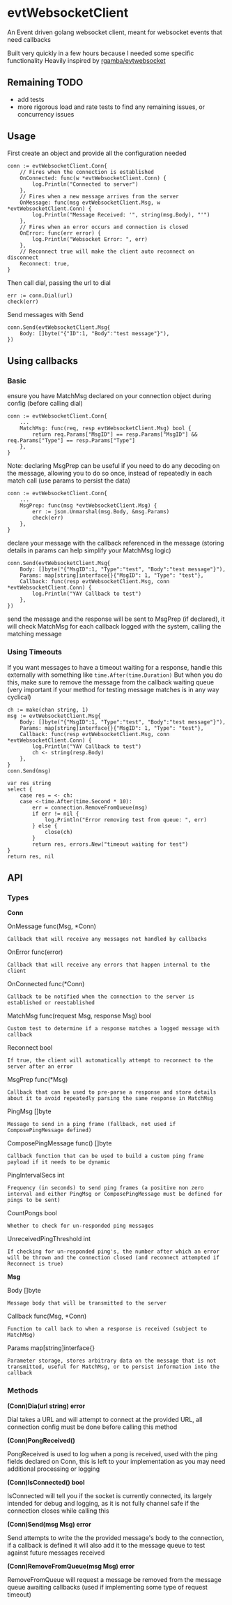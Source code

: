 # evtWebsocketClient
An Event driven golang websocket client, meant for websocket events that need callbacks

Built very quickly in a few hours because I needed some specific functionality
Heavily inspired by [rgamba/evtwebsocket](https://github.com/rgamba/evtwebsocket)

## Remaining TODO
 - add tests
 - more rigorous load and rate tests to find any remaining issues, or concurrency issues

## Usage

First create an object and provide all the configuration needed
```
conn := evtWebsocketClient.Conn{
	// Fires when the connection is established
	OnConnected: func(w *evtWebsocketClient.Conn) {
		log.Println("Connected to server")
	},
	// Fires when a new message arrives from the server
	OnMessage: func(msg evtWebsocketClient.Msg, w *evtWebsocketClient.Conn) {
		log.Println("Message Received: '", string(msg.Body), "'")
	},
	// Fires when an error occurs and connection is closed
	OnError: func(err error) {
		log.Println("Websocket Error: ", err)
	},
	// Reconnect true will make the client auto reconnect on disconnect
	Reconnect: true,
}
```

Then call dial, passing the url to dial
```
err := conn.Dial(url)
check(err)
```

Send messages with Send
```
conn.Send(evtWebsocketClient.Msg{
	Body: []byte("{"ID":1, "Body":"test message"}"),
})
```

## Using callbacks
### Basic
ensure you have MatchMsg declared on your connection object during config (before calling dial)
```
conn := evtWebsocketClient.Conn{
	...
	MatchMsg: func(req, resp evtWebsocketClient.Msg) bool {
		return req.Params["MsgID"] == resp.Params["MsgID"] && req.Params["Type"] == resp.Params["Type"]
	},
}
```

Note: declaring MsgPrep can be useful if you need to do any decoding on the message, allowing you to do so once, instead of repeatedly in each match call (use params to persist the data)
```
conn := evtWebsocketClient.Conn{
	...
	MsgPrep: func(msg *evtWebsocketClient.Msg) {
		err := json.Unmarshal(msg.Body, &msg.Params)
		check(err)
	},
}
```

declare your message with the callback referenced in the message (storing details in params can help simplify your MatchMsg logic)
```
conn.Send(evtWebsocketClient.Msg{
	Body: []byte("{"MsgID":1, "Type":"test", "Body":"test message"}"),
	Params: map[string]interface{}{"MsgID": 1, "Type": "test"},
	Callback: func(resp evtWebsocketClient.Msg, conn *evtWebsocketClient.Conn) {
		log.Println("YAY Callback to test")
	},
})
```

send the message and the response will be sent to MsgPrep (if declared), it will check MatchMsg for each callback logged with the system, calling the matching message

### Using Timeouts
If you want messages to have a timeout waiting for a response, handle this externally with something like `time.After(time.Duration)`
But when you do this, make sure to remove the message from the callback waiting queue (very important if your method for testing message matches is in any way cyclical)
```
ch := make(chan string, 1)
msg := evtWebsocketClient.Msg{
	Body: []byte("{"MsgID":1, "Type":"test", "Body":"test message"}"),
	Params: map[string]interface{}{"MsgID": 1, "Type": "test"},
	Callback: func(resp evtWebsocketClient.Msg, conn *evtWebsocketClient.Conn) {
		log.Println("YAY Callback to test")
		ch <- string(resp.Body)
	},
}
conn.Send(msg)

var res string
select {
	case res = <- ch:
	case <-time.After(time.Second * 10):
		err = connection.RemoveFromQueue(msg)
		if err != nil {
			log.Println("Error removing test from queue: ", err)
		} else {
			close(ch)
		}
		return res, errors.New("timeout waiting for test")
}
return res, nil
```

## API

### Types
**Conn**

  OnMessage   func(Msg, *Conn)

    Callback that will receive any messages not handled by callbacks

  OnError     func(error)

    Callback that will receive any errors that happen internal to the client

  OnConnected func(*Conn)

    Callback to be notified when the connection to the server is established or reestablished

  MatchMsg    func(request Msg, response Msg) bool

    Custom test to determine if a response matches a logged message with callback

  Reconnect   bool

    If true, the client will automatically attempt to reconnect to the server after an error

  MsgPrep     func(*Msg)

    Callback that can be used to pre-parse a response and store details about it to avoid repeatedly parsing the same response in MatchMsg

  PingMsg                 []byte

    Message to send in a ping frame (fallback, not used if ComposePingMessage defined)

  ComposePingMessage      func() []byte

    Callback function that can be used to build a custom ping frame payload if it needs to be dynamic

  PingIntervalSecs        int

    Frequency (in seconds) to send ping frames (a positive non zero interval and either PingMsg or ComposePingMessage must be defined for pings to be sent)

  CountPongs              bool

    Whether to check for un-responded ping messages

  UnreceivedPingThreshold int

    If checking for un-responded ping's, the number after which an error will be thrown and the connection closed (and reconnect attempted if Reconnect is true)

**Msg**

  Body     []byte

    Message body that will be transmitted to the server

  Callback func(Msg, *Conn)

    Function to call back to when a response is received (subject to MatchMsg)

  Params   map[string]interface{}

    Parameter storage, stores arbitrary data on the message that is not transmitted, useful for MatchMsg, or to persist information into the callback

### Methods
**(Conn)Dia(url string) error**

Dial takes a URL and will attempt to connect at the provided URL, all connection config must be done before calling this method

**(Conn)PongReceived()**

PongReceived is used to log when a pong is received, used with the ping fields declared on Conn, this is left to your implementation as you may need additional processing or logging

**(Conn)IsConnected() bool**

IsConnected will tell you if the socket is currently connected, its largely intended for debug and logging, as it is not fully channel safe if the connection closes while calling this

**(Conn)Send(msg Msg) error**

Send attempts to write the the provided message's body to the connection, if a callback is defined it will also add it to the message queue to test against future messages received

**(Conn)RemoveFromQueue(msg Msg) error**

RemoveFromQueue will request a message be removed from the message queue awaiting callbacks (used if implementing some type of request timeout)
